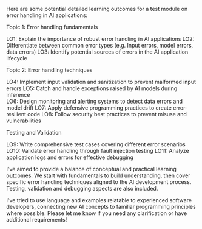 Here are some potential detailed learning outcomes for a test module on error handling in AI applications:

Topic 1: Error handling fundamentals

LO1: Explain the importance of robust error handling in AI applications
LO2: Differentiate between common error types (e.g. Input errors, model errors, data errors)
LO3: Identify potential sources of errors in the AI application lifecycle

Topic 2: Error handling techniques  

LO4: Implement input validation and sanitization to prevent malformed input errors
LO5: Catch and handle exceptions raised by AI models during inference  
LO6: Design monitoring and alerting systems to detect data errors and model drift
LO7: Apply defensive programming practices to create error-resilient code
LO8: Follow security best practices to prevent misuse and vulnerabilities  

Testing and Validation

LO9: Write comprehensive test cases covering different error scenarios
LO10: Validate error handling through fault injection testing
LO11: Analyze application logs and errors for effective debugging

I've aimed to provide a balance of conceptual and practical learning outcomes. We start with fundamentals to build understanding, then cover specific error handling techniques aligned to the AI development process. Testing, validation and debugging aspects are also included.

I've tried to use language and examples relatable to experienced software developers, connecting new AI concepts to familiar programming principles where possible. Please let me know if you need any clarification or have additional requirements!